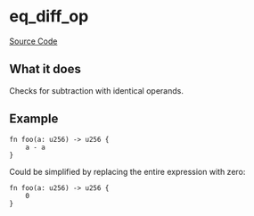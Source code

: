 # eq_diff_op

[Source Code](https://github.com/software-mansion/cairo-lint/tree/main/crates/cairo-lint-core/src/lints/eq_op.rs#L146)

## What it does

Checks for subtraction with identical operands.

## Example

```cairo
fn foo(a: u256) -> u256 {
    a - a
}
```

Could be simplified by replacing the entire expression with zero:

```cairo
fn foo(a: u256) -> u256 {
    0
}
```
